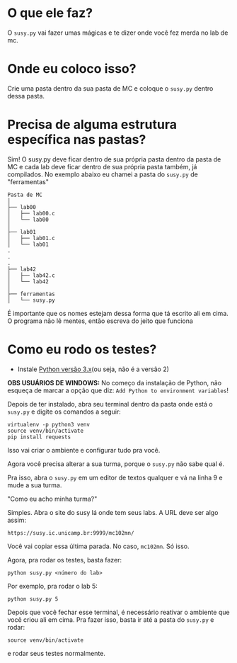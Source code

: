 # O que ele faz?

O `susy.py` vai fazer umas mágicas e te dizer onde você fez merda no lab de mc.

# Onde eu coloco isso?

Crie uma pasta dentro da sua pasta de MC e coloque o `susy.py` dentro dessa pasta.

# Precisa de alguma estrutura específica nas pastas?

Sim! O susy.py deve ficar dentro de sua própria pasta
dentro da pasta de MC e cada lab deve ficar dentro de sua própria pasta também,
já compilados. No exemplo abaixo eu chamei a pasta do `susy.py` de "ferramentas"

```
Pasta de MC
│
├── lab00
│   ├── lab00.c
│   └── lab00
│
├── lab01
│   ├── lab01.c
│   └── lab01
.
.
.
├── lab42
│   ├── lab42.c
│   └── lab42
│
├── ferramentas
│   └── susy.py
```

É importante que os nomes estejam dessa forma que tá escrito ali em cima. O programa
não lê mentes, então escreva do jeito que funciona

# Como eu rodo os testes?
- Instale [Python versão 3.x](https://www.python.org/)(ou seja, não é a versão 2)

**OBS USUÁRIOS DE WINDOWS:** No começo da instalação de Python, não esqueça de marcar a opção que diz:
`Add Python to environment variables`!

Depois de ter instalado, abra seu terminal dentro
da pasta onde está o `susy.py` e digite os comandos a seguir:

```
virtualenv -p python3 venv
source venv/bin/activate
pip install requests
```
Isso vai criar o ambiente e configurar tudo pra você.

Agora você precisa alterar a sua turma, porque o `susy.py` não sabe qual é.

Pra isso, abra o `susy.py` em um editor de textos qualquer e vá na linha 9 e
mude a sua turma.

"Como eu acho minha turma?"

Simples. Abra o site do susy lá onde tem seus labs. A URL deve ser algo assim:
```
https://susy.ic.unicamp.br:9999/mc102mn/
```
Você vai copiar essa última parada. No caso, `mc102mn`. Só isso.


Agora, pra rodar os testes, basta fazer:
```
python susy.py <número do lab>
```
Por exemplo, pra rodar o lab 5:
```
python susy.py 5
```

Depois que você fechar esse terminal, é necessário reativar
o ambiente que você criou ali em cima. Pra fazer isso,
basta ir até a pasta do `susy.py` e rodar:
```
source venv/bin/activate
```
e rodar seus testes normalmente.
